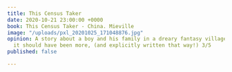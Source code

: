 ```yaml
---
title: This Census Taker
date: 2020-10-21 23:00:00 +0000
book: This Census Taker - China. Mieville
image: "/uploads/pxl_20201025_171048876.jpg"
opinion: A story about a boy and his family in a dreary fantasy village. Feels like
  it should have been more, (and explicitly written that way!) 3/5
published: false

---
```

